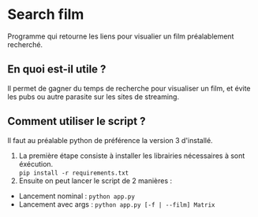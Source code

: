 # Search film
Programme qui retourne les liens pour visualier un film préalablement recherché.
## En quoi est-il utile ? 
Il permet de gagner du temps de recherche pour visualiser un film, et évite les pubs ou autre parasite sur les sites de streaming.

## Comment utiliser le script ?
Il faut au préalable python de préférence la version 3 d'installé.  
1) La première étape consiste à installer les librairies nécessaires à sont éxécution.  
`pip install -r requirements.txt`  
2) Ensuite on peut lancer le script de 2 manières :  
- Lancement nominal : `python app.py`  
- Lancement avec args : `python app.py [-f | --film] Matrix`
